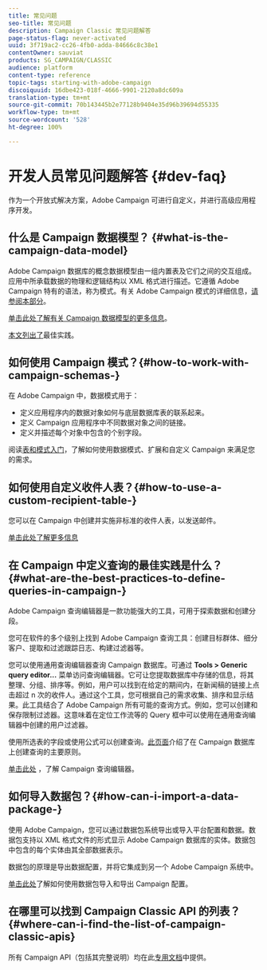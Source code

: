 ```yaml
---
title: 常见问题
seo-title: 常见问题
description: Campaign Classic 常见问题解答
page-status-flag: never-activated
uuid: 3f719ac2-cc26-4fb0-adda-84666c8c38e1
contentOwner: sauviat
products: SG_CAMPAIGN/CLASSIC
audience: platform
content-type: reference
topic-tags: starting-with-adobe-campaign
discoiquuid: 16dbe423-018f-4666-9901-2120a8dc609a
translation-type: tm+mt
source-git-commit: 70b143445b2e77128b9404e35d96b39694d55335
workflow-type: tm+mt
source-wordcount: '528'
ht-degree: 100%

---
```



# 开发人员常见问题解答 {#dev-faq}

作为一个开放式解决方案，Adobe Campaign 可进行自定义，并进行高级应用程序开发。

## 什么是 Campaign 数据模型？ {#what-is-the-campaign-data-model}

Adobe Campaign 数据库的概念数据模型由一组内置表及它们之间的交互组成。应用中所承载数据的物理和逻辑结构以 XML 格式进行描述。它遵循 Adobe Campaign 特有的语法，称为模式。有关 Adobe Campaign 模式的详细信息，[请参阅本部分](../../configuration/using/about-schema-edition.md)。

[单击此处了解有关 Campaign 数据模型的更多信息](https://helpx.adobe.com/cn/campaign/kb/acc-datamodel.html)。

[本文列出了](https://helpx.adobe.com/cn/campaign/kb/acc-data-model-best-practices.html)最佳实践。

## 如何使用 Campaign 模式？{#how-to-work-with-campaign-schemas-}

在 Adobe Campaign 中，数据模式用于：

* 定义应用程序内的数据对象如何与底层数据库表的联系起来。
* 定义 Campaign 应用程序中不同数据对象之间的链接。
* 定义并描述每个对象中包含的个别字段。

阅读[表和模式入门](../../configuration/using/about-schema-edition.md)，了解如何使用数据模式、扩展和自定义 Campaign 来满足您的需求。

## 如何使用自定义收件人表？{#how-to-use-a-custom-recipient-table-}

您可以在 Campaign 中创建并实施非标准的收件人表，以发送邮件。

[单击此处了解更多信息](../../configuration/using/about-custom-recipient-table.md)

## 在 Campaign 中定义查询的最佳实践是什么？{#what-are-the-best-practices-to-define-queries-in-campaign-}

Adobe Campaign 查询编辑器是一款功能强大的工具，可用于探索数据和创建分段。

您可在软件的多个级别上找到 Adobe Campaign 查询工具：创建目标群体、细分客户、提取和过滤跟踪日志、构建过滤器等。

您可以使用通用查询编辑器查询 Campaign 数据库。可通过 **Tools > Generic query editor...** 菜单访问查询编辑器。它可让您提取数据库中存储的信息，将其整理、分组、排序等。例如，用户可以找到在给定的期间内，在新闻稿的链接上点击超过 n 次的收件人。通过这个工具，您可根据自己的需求收集、排序和显示结果。此工具结合了 Adobe Campaign 所有可能的查询方式。例如，您可以创建和保存限制过滤器。这意味着在定位工作流等的 Query 框中可以使用在通用查询编辑器中创建的用户过滤器。

使用所选表的字段或使用公式可以创建查询。[此页面](../../platform/using/about-queries-in-campaign.md)介绍了在 Campaign 数据库上创建查询的主要原则。

[单击此处](../../workflow/using/query.md) ，了解 Campaign 查询编辑器。

## 如何导入数据包？{#how-can-i-import-a-data-package-}

使用 Adobe Campaign，您可以通过数据包系统导出或导入平台配置和数据。数据包支持以 XML 格式文件的形式显示 Adobe Campaign 数据库的实体。数据包中包含的每个实体由其全部数据表示。

数据包的原理是导出数据配置，并将它集成到另一个 Adobe Campaign 系统中。

[单击此处](../../platform/using/working-with-data-packages.md)了解如何使用数据包导入和导出 Campaign 配置。

## 在哪里可以找到 Campaign Classic API 的列表？ {#where-can-i-find-the-list-of-campaign-classic-apis}

所有 Campaign API（包括其完整说明）均在此[专用文档](https://docs.adobe.com/content/help/en/campaign-classic/technicalresources/api/index.html)中提供。
